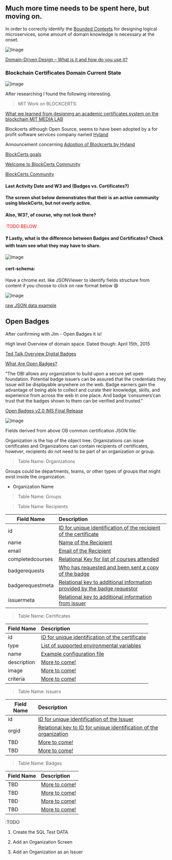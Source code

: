 ## Much more time needs to be spent here, but moving on.

In order to correctly identify the [Bounded Contexts](https://martinfowler.com/bliki/BoundedContext.html) for designing logical microservices, some amount of domain knowledge is necessary at the onset. 

![Image](../.vuepress/public/images/blockCerts_3_DDD.png "blockCerts_3_DDD.png")

[Domain-Driven Design – What is it and how do you use it?](https://airbrake.io/blog/software-design/domain-driven-design)

### Blockchain Certificates Domain Current State 

![Image](../.vuepress/public/images/research_1.png "research_1.png")

After researching I found the following interesting.

> MIT Work on BLOCKCERTS:

[What we learned from designing an academic certificates system on the blockchain MIT MEDIA LAB](https://medium.com/mit-media-lab/what-we-learned-from-designing-an-academic-certificates-system-on-the-blockchain-34ba5874f196#.p7gda76v4)

Blockcerts although Open Source, seems to have been adopted by a for profit software services company named [Hyland](https://www.hyland.com/en/platform/product-suite/hyland-credentials) 

Announcement concerning [Adoption of Blockcerts by Hyland](https://www.blockcerts.org/about.html)

[BlockCerts goals](https://community.blockcerts.org/t/blockcerts-goals/20)

[Welcome to BlockCerts Community](https://community.blockcerts.org/t/welcome-to-the-blockcerts-community/8)

[BlockCerts Community](https://community.blockcerts.org/)

#### Last Activity Date and W3 and (Badges vs. Certificates?)

#### The screen shot below demonstrates that their is an active community using blockCerts, but not overly active.

#### Also, W3?, of course, why not look there? 

<p style="style=display:inline-block;color:red;">:TODO BELOW</p> 

#### :question: Lastly, what is the difference between Badges and Certificates?  Check with team see what they may have to share.   

![Image](../.vuepress/public/images/blockCerts_1.png "blockCerts_1.png")

#### cert-schema: 

Have a chrome ext. like JSONViewer to identify fields structure from content if you choose to click on raw format below :smile:

![Image](../.vuepress/public/images/blockCerts_6Raw.png "blockCerts_6Raw.png")

[raw JSON data example](https://raw.githubusercontent.com/IMSGlobal/cert-schema/master/examples/2.0/bbba8553-8ec1-445f-82c9-a57251dd731c.json)

## Open Badges

After confirming with Jim - Open Badges it is!

High level Overview of domain space. Dated though: April 15th, 2015

[Ted Talk Overview Digital Badges](https://www.youtube.com/watch?v=DiTHIuqA0cc)

[What Are Open Badges?](https://badge.wiki/wiki/What_Are_Open_Badges%3F)

"The OBI allows any organization to build upon a secure yet open foundation. Potential badge issuers can be assured that the credentials they issue will be displayable anywhere on the web. Badge earners gain the advantage of being able to collect and curate their knowledge, skills, and experience from across the web in one place. And badge ‘consumers’can trust that the badges shown to them can be verified and trusted."

[Open Badges v2.0 IMS Final Release](https://www.imsglobal.org/sites/default/files/Badges/OBv2p0Final/index.html)

![Image](../.vuepress/public/images/OB_1.png "OB_1.png")

Fields derived from above OB common certification JSON file:

Organization is the top of the object tree. Organizations can issue certificates and Organizations can contain recipients of certificates, however, recipients do not need to be part of an organization or group.

> Table Name: Organizations

Groups could be departments, teams, or other types of groups that might exist inside the organization.

* Organization Name

> Table Name: Groups

> Table Name: Recipients

 | Field Name        | Description          |
| ------------- |:-------------|
| id | <a href="#step1a">ID for unique identification of the recipient of the certificate</a> |
| name | <a href="#step1b">Name of the Recipient</a> |
| email | <a href="#step1c">Email of the Recipient</a> |
| completedcourses | <a href="#step1d">Relational Key for list of courses attended</a> |
| badgerequests | <a href="#step1e">Who has requested and been sent a copy of the badge</a> |
| badgerequestmeta | <a href="#step1f">Relational key to additional information provided by the badge requestor</a> |
| issuermeta | <a href="#step1g">Relational key to additional information from issuer</a> |


> Table Name: Certificates

 | Field Name        | Description          |
| ------------- |:-------------|
| id | <a href="#step2a">ID for unique identification of the certificate</a> |
| type | <a href="#step2b">List of supported environmental variables</a> |
| name | <a href="#step2c">Example configuration file</a> |
| description | <a href="#step2d">More to come!</a> |
| image | <a href="#step2e">More to come!</a> |
| criteria | <a href="#step2f">More to come!</a> |

> Table Name: Issuers

 | Field Name        | Description          |
| ------------- |:-------------|
| id | <a href="#step3a">ID for unique identification of the Issuer</a> |
| orgid | <a href="#step3b">Relational key to ID for unique identification of the organization</a> |
| TBD | <a href="#step3c">More to come!</a> |
| TBD | <a href="#step3d">More to come!</a> |

> Table Name: Badges

 | Field Name        | Description          |
| ------------- |:-------------|
| TBD | <a href="#step4a">More to come!</a> |
| TBD | <a href="#step4b">More to come!</a> |
| TBD | <a href="#step4c">More to come!</a> |
| TBD | <a href="#step4e">More to come!</a> |

 
:TODO

1. Create the SQL Test DATA

 1. Add an Organization Screen
 2. Add an Organization as an Issuer

 
 